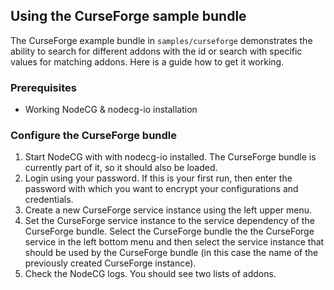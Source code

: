 ## Using the CurseForge sample bundle

The CurseForge example bundle in `samples/curseforge` demonstrates the ability to search for different addons with the id or search with specific values for matching addons. Here is a guide how to get it working.

### Prerequisites

- Working NodeCG & nodecg-io installation

### Configure the CurseForge bundle

1. Start NodeCG with with nodecg-io installed. The CurseForge bundle is currently part of it, so it should also be loaded.
2. Login using your password. If this is your first run, then enter the password with which you want to encrypt your configurations and credentials.
3. Create a new CurseForge service instance using the left upper menu.
4. Set the CurseForge service instance to the service dependency of the CurseForge bundle. 
    Select the CurseForge bundle the the CurseForge service in the left bottom menu and then select the service instance that should be used by the CurseForge bundle (in this case the name of the previously created CurseForge instance).
5. Check the NodeCG logs. You should see two lists of addons.